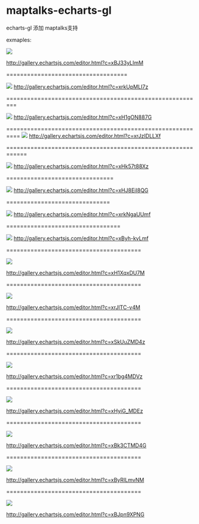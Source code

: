 # maptalks-echarts-gl
echarts-gl  添加 maptalks支持  

exmaples:



![](test/img/1.png)

http://gallery.echartsjs.com/editor.html?c=xBJ33yLImM


===================================


![](test/img/2.png)
http://gallery.echartsjs.com/editor.html?c=xrkUpMLI7z

=========================================================



![](test/img/3.png)
http://gallery.echartsjs.com/editor.html?c=xH1gON887G

==========================================================
![](test/img/4.png)
http://gallery.echartsjs.com/editor.html?c=xrJzIDLLXf

============================================================

![](test/img/5.png)
http://gallery.echartsjs.com/editor.html?c=xHk57t88Xz

===============================

![](test/img/6.png)
http://gallery.echartsjs.com/editor.html?c=xHJ8EiI8QG

==============================

![](test/img/7.png)
http://gallery.echartsjs.com/editor.html?c=xrkNgaUUmf

=================================

![](test/img/8.png)
http://gallery.echartsjs.com/editor.html?c=xByh-kvLmf

=======================================

![](test/img/9.png)

http://gallery.echartsjs.com/editor.html?c=xH1XqxDU7M


=======================================

![](test/img/10.png)

http://gallery.echartsjs.com/editor.html?c=xrJlTC-v4M


=======================================

![](test/img/11.png)

http://gallery.echartsjs.com/editor.html?c=xSkUuZMD4z


=======================================

![](test/img/12.png)

http://gallery.echartsjs.com/editor.html?c=xr1bg4MDVz


=======================================

![](test/img/13.png)

http://gallery.echartsjs.com/editor.html?c=xHyiG_MDEz


=======================================

![](test/img/14.png)

http://gallery.echartsjs.com/editor.html?c=xBk3CTMD4G


=======================================

![](test/img/15.png)

http://gallery.echartsjs.com/editor.html?c=xByRILmvNM



=======================================

![](test/img/16.png)

http://gallery.echartsjs.com/editor.html?c=xBJpn9XPNG
